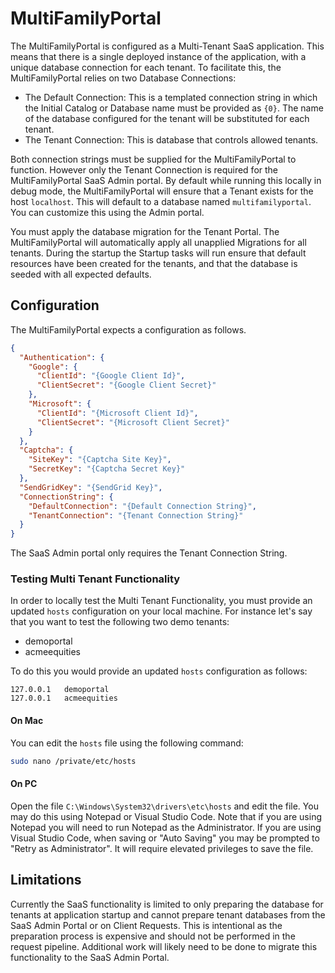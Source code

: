 # MultiFamilyPortal

The MultiFamilyPortal is configured as a Multi-Tenant SaaS application. This means that there is a single deployed instance of the application, with a unique database connection for each tenant. To facilitate this, the MultiFamilyPortal relies on two Database Connections:

- The Default Connection: This is a templated connection string in which the Initial Catalog or Database name must be provided as `{0}`. The name of the database configured for the tenant will be substituted for each tenant.
- The Tenant Connection: This is database that controls allowed tenants.

Both connection strings must be supplied for the MultiFamilyPortal to function. However only the Tenant Connection is required for the MultiFamilyPortal SaaS Admin portal. By default while running this locally in debug mode, the MultiFamilyPortal will ensure that a Tenant exists for the host `localhost`. This will default to a database named `multifamilyportal`. You can customize this using the Admin portal.

You must apply the database migration for the Tenant Portal. The MultiFamilyPortal will automatically apply all unapplied Migrations for all tenants. During the startup the Startup tasks will run ensure that default resources have been created for the tenants, and that the database is seeded with all expected defaults.

## Configuration

The MultiFamilyPortal expects a configuration as follows.

```json
{
  "Authentication": {
    "Google": {
      "ClientId": "{Google Client Id}",
      "ClientSecret": "{Google Client Secret}"
    },
    "Microsoft": {
      "ClientId": "{Microsoft Client Id}",
      "ClientSecret": "{Microsoft Client Secret}"
    }
  },
  "Captcha": {
    "SiteKey": "{Captcha Site Key}",
    "SecretKey": "{Captcha Secret Key}"
  },
  "SendGridKey": "{SendGrid Key}",
  "ConnectionString": {
    "DefaultConnection": "{Default Connection String}",
    "TenantConnection": "{Tenant Connection String}"
  }
}
```

The SaaS Admin portal only requires the Tenant Connection String.

### Testing Multi Tenant Functionality

In order to locally test the Multi Tenant Functionality, you must provide an updated `hosts` configuration on your local machine. For instance let's say that you want to test the following two demo tenants:

- demoportal
- acmeequities

To do this you would provide an updated `hosts` configuration as follows:

```
127.0.0.1   demoportal
127.0.0.1   acmeequities
```

#### On Mac

You can edit the `hosts` file using the following command:

```bash
sudo nano /private/etc/hosts
```

#### On PC

Open the file `C:\Windows\System32\drivers\etc\hosts` and edit the file. You may do this using Notepad or Visual Studio Code. Note that if you are using Notepad you will need to run Notepad as the Administrator. If you are using Visual Studio Code, when saving or "Auto Saving" you may be prompted to "Retry as Administrator". It will require elevated privileges to save the file.

## Limitations

Currently the SaaS functionality is limited to only preparing the database for tenants at application startup and cannot prepare tenant databases from the SaaS Admin Portal or on Client Requests. This is intentional as the preparation process is expensive and should not be performed in the request pipeline. Additional work will likely need to be done to migrate this functionality to the SaaS Admin Portal.
